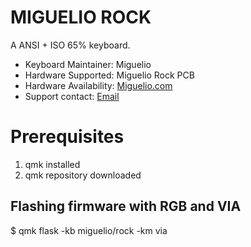 # MIGUELIO ROCK

A ANSI + ISO 65% keyboard.

* Keyboard Maintainer: Miguelio
* Hardware Supported: Miguelio Rock PCB
* Hardware Availability: [Miguelio.com](https://www.miguelio.com)
* Support contact: [Email](mailto:teclados@miguelio.com)

# Prerequisites

1) qmk installed
2) qmk repository downloaded

## Flashing firmware with RGB and VIA

$ qmk flask -kb miguelio/rock -km via

